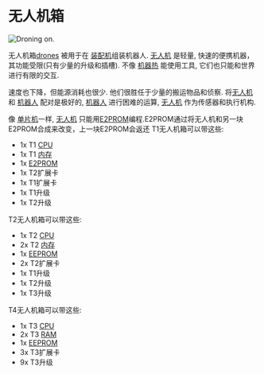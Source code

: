 # 无人机箱

![Droning on.](oredict:oc:droneCase1)

无人机箱[drones](drone.md) 被用于在 [装配机](../block/assembler.md)组装机器人. [无人机](drone.md) 是轻量, 快速的便携机器，其功能受限(只有少量的升级和插槽). 不像 [机器热](../block/robot.md) 能使用工具, 它们也只能和世界进行有限的交互.

速度也下降，但能源消耗也很少. 他们很胜任于少量的搬运物品和侦察. 将[无人机](drone.md) 和 [机器人](../block/robot.md) 配对是极好的, [机器人](../block/robot.md) 进行困难的运算, [无人机](drone.md) 作为传感器和执行机构.

像 [单片机](../block/microcontroller.md)一样, [无人机](drone.md) 只能用[E2PROM](eeprom.md)编程.E2PROM通过将无人机和另一块E2PROM合成来改变，上一块E2PROM会返还
T1无人机箱可以带这些:
- 1x T1 [CPU](cpu1.md)
- 1x T1 [内存](ram1.md)
- 1x [E2PROM](eeprom.md)
- 1x T2扩展卡
- 1x T1扩展卡
- 1x T1升级 
- 1x T2升级 

T2无人机箱可以带这些:
- 1x T2 [CPU](cpu1.md)
- 2x T2 [内存](ram1.md)
- 1x [EEPROM](eeprom.md)
- 2x  T2扩展卡
- 1x T1升级 
- 1x T2升级 
- 1x T3升级 

T4无人机箱可以带这些:
- 1x T3 [CPU](cpu3.md)
- 2x T3  [RAM](ram5.md)
- 1x [EEPROM](eeprom.md)
- 3x T3扩展卡
- 9x T3升级 